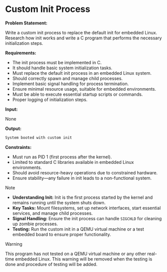 # Custom Init Process

**Problem Statement:**

Write a custom init process to replace the default init for embedded Linux. Research how init works and write a C program that performs the necessary initialization steps.

**Requirements:**

- The init process must be implemented in C.
- It should handle basic system initialization tasks.
- Must replace the default init process in an embedded Linux system.
- Should correctly spawn and manage child processes.
- Implement basic signal handling for process termination.
- Ensure minimal resource usage, suitable for embedded environments.
- Must be able to execute essential startup scripts or commands.
- Proper logging of initialization steps.

**Input:**

None

**Output:**

```bash
System booted with custom init
```

**Constraints:**

- Must run as PID 1 (first process after the kernel).
- Limited to standard C libraries available in embedded Linux environments.
- Should avoid resource-heavy operations due to constrained hardware.
- Ensure stability—any failure in init leads to a non-functional system.

> [!NOTE]
>
> - **Understanding Init:** Init is the first process started by the kernel and remains running until the system shuts down.
> - **Key Tasks:** Mount filesystems, set up network interfaces, start essential services, and manage child processes.
> - **Signal Handling:** Ensure the init process can handle `SIGCHLD` for cleaning up zombie processes.
> - **Testing:** Run the custom init in a QEMU virtual machine or a test embedded board to ensure proper functionality.

> [!WARNING]
> This program has not tested on a QEMU virtual machine or any other real-time embedded Linux. This warning will be removed when the testing is done and procedure of testing will be added.
